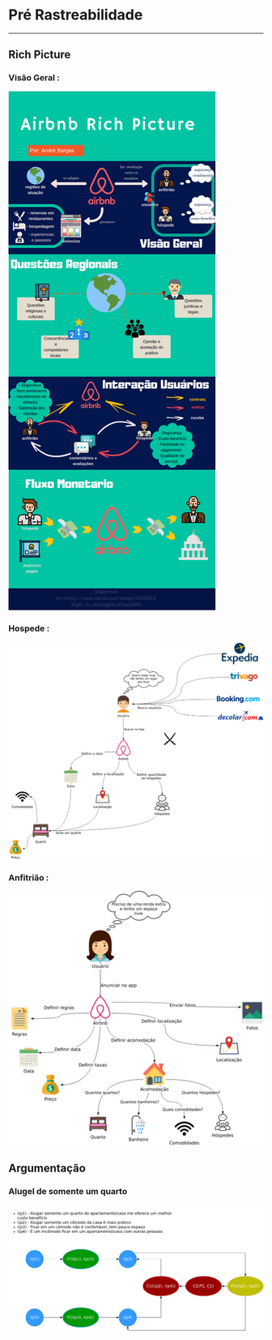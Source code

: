 # Pré Rastreabilidade

---

## Rich Picture

### Visão Geral :
![visão getal](img/rich_picture_v0.png "Visão Geral")
### Hospede :
![visão do hospede](img/hospede_v0.png "Hospede")
### Anfitrião :
![visão do anfitrião](img/anfitriao_v0.png "Anfitrião")

## Argumentação

### Alugel de somente um quarto
![argumentos aluguel quarto](img/argumentacao_v0.png "Anfitrião")
